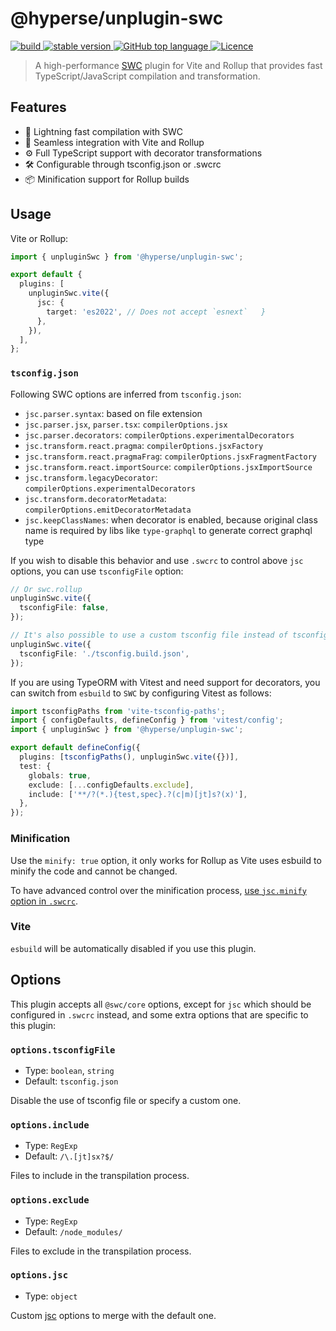 # @hyperse/unplugin-swc

<p align="left">
  <a aria-label="Build" href="https://github.com/hyperse-io/unplugin-swc/actions?query=workflow%3ACI">
    <img alt="build" src="https://img.shields.io/github/actions/workflow/status/hyperse-io/unplugin-swc/ci-integrity.yml?branch=main&label=ci&logo=github&style=flat-quare&labelColor=000000" />
  </a>
  <a aria-label="stable version" href="https://www.npmjs.com/package/@hyperse/unplugin-swc">
    <img alt="stable version" src="https://img.shields.io/npm/v/%40hyperse%2Funplugin-swc?branch=main&label=version&logo=npm&style=flat-quare&labelColor=000000" />
  </a>
  <a aria-label="Top language" href="https://github.com/hyperse-io/unplugin-swc/search?l=typescript">
    <img alt="GitHub top language" src="https://img.shields.io/github/languages/top/hyperse-io/unplugin-swc?style=flat-square&labelColor=000&color=blue">
  </a>
  <a aria-label="Licence" href="https://github.com/hyperse-io/unplugin-swc/blob/main/LICENSE">
    <img alt="Licence" src="https://img.shields.io/github/license/hyperse-io/unplugin-swc?style=flat-quare&labelColor=000000" />
  </a>
</p>

> A high-performance [SWC](https://swc.rs/) plugin for Vite and Rollup that provides fast TypeScript/JavaScript compilation and transformation.

## Features

- 🚀 Lightning fast compilation with SWC
- 🔄 Seamless integration with Vite and Rollup
- ⚙️ Full TypeScript support with decorator transformations
- 🛠 Configurable through tsconfig.json or .swcrc
- 📦 Minification support for Rollup builds

## Usage

Vite or Rollup:

```ts
import { unpluginSwc } from '@hyperse/unplugin-swc';

export default {
  plugins: [
    unpluginSwc.vite({
      jsc: {
        target: 'es2022', // Does not accept `esnext`	}
      },
    }),
  ],
};
```

### `tsconfig.json`

Following SWC options are inferred from `tsconfig.json`:

- `jsc.parser.syntax`: based on file extension
- `jsc.parser.jsx`, `parser.tsx`: `compilerOptions.jsx`
- `jsc.parser.decorators`: `compilerOptions.experimentalDecorators`
- `jsc.transform.react.pragma`: `compilerOptions.jsxFactory`
- `jsc.transform.react.pragmaFrag`: `compilerOptions.jsxFragmentFactory`
- `jsc.transform.react.importSource`: `compilerOptions.jsxImportSource`
- `jsc.transform.legacyDecorator`: `compilerOptions.experimentalDecorators`
- `jsc.transform.decoratorMetadata`: `compilerOptions.emitDecoratorMetadata`
- `jsc.keepClassNames`: when decorator is enabled, because original class name is required by libs like `type-graphql` to generate correct graphql type

If you wish to disable this behavior and use `.swcrc` to control above `jsc` options, you can use `tsconfigFile` option:

```ts
// Or swc.rollup
unpluginSwc.vite({
  tsconfigFile: false,
});

// It's also possible to use a custom tsconfig file instead of tsconfig.json
unpluginSwc.vite({
  tsconfigFile: './tsconfig.build.json',
});
```

If you are using TypeORM with Vitest and need support for decorators, you can switch from `esbuild` to `SWC` by configuring Vitest as follows:

```ts
import tsconfigPaths from 'vite-tsconfig-paths';
import { configDefaults, defineConfig } from 'vitest/config';
import { unpluginSwc } from '@hyperse/unplugin-swc';

export default defineConfig({
  plugins: [tsconfigPaths(), unpluginSwc.vite({})],
  test: {
    globals: true,
    exclude: [...configDefaults.exclude],
    include: ['**/?(*.){test,spec}.?(c|m)[jt]s?(x)'],
  },
});
```

### Minification

Use the `minify: true` option, it only works for Rollup as Vite uses esbuild to minify the code and cannot be changed.

To have advanced control over the minification process, [use `jsc.minify` option in `.swcrc`](https://swc.rs/docs/configuration/minification).

### Vite

`esbuild` will be automatically disabled if you use this plugin.

## Options

This plugin accepts all `@swc/core` options, except for `jsc` which should be configured in `.swcrc` instead, and some extra options that are specific to this plugin:

### `options.tsconfigFile`

- Type: `boolean`, `string`
- Default: `tsconfig.json`

Disable the use of tsconfig file or specify a custom one.

### `options.include`

- Type: `RegExp`
- Default: `/\.[jt]sx?$/`

Files to include in the transpilation process.

### `options.exclude`

- Type: `RegExp`
- Default: `/node_modules/`

Files to exclude in the transpilation process.

### `options.jsc`

- Type: `object`

Custom [jsc](https://swc.rs/docs/configuration/compilation) options to merge with the default one.
